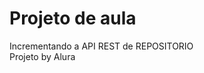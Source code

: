 # Projeto de aula

Incrementando a API REST de <a url="https://github.com/GustavoAndrad/Simple-API_MongoDB_Express">REPOSITORIO</a>
<br>
Projeto by Alura
